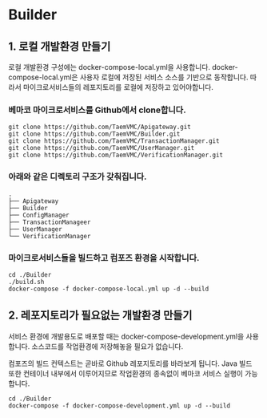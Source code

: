 # Builder

## 1. 로컬 개발환경 만들기

로컬 개발환경 구성에는 docker-compose-local.yml을 사용합니다. docker-compose-local.yml은 사용자 로컬에 저장된 서비스 소스를 기반으로 동작합니다. 따라서 마이크로서비스들의 레포지토리를 로컬에 저장하고 있어야합니다. 


### 베마코 마이크로서비스를 Github에서 clone합니다.
```
git clone https://github.com/TaemVMC/Apigateway.git
git clone https://github.com/TaemVMC/Builder.git
git clone https://github.com/TaemVMC/TransactionManager.git
git clone https://github.com/TaemVMC/UserManager.git
git clone https://github.com/TaemVMC/VerificationManager.git
```


### 아래와 같은 디렉토리 구조가 갖춰집니다.
```
.
├── Apigateway
├── Builder
├── ConfigManager
├── TransactionManageer
├── UserManager
└── VerificationManager
```



### 마이크로서비스들을 빌드하고 컴포즈 환경을 시작합니다.  
```
cd ./Builder
./build.sh
docker-compose -f docker-compose-local.yml up -d --build
```


## 2. 레포지토리가 필요없는 개발환경 만들기

서비스 환경에 개발용도로 배포할 때는 docker-compose-development.yml을 사용합니다. 소스코드를 작업환경에 저장해놓을 필요가 없습니다.

컴포즈의 빌드 컨텍스트는 곧바로 Github 레포지토리를 바라보게 됩니다. Java 빌드 또한 컨테이너 내부에서 이루어지므로 작업환경의 종속없이 베마코 서비스 실행이 가능합니다.

```
cd ./Builder
docker-compose -f docker-compose-development.yml up -d --build
```
